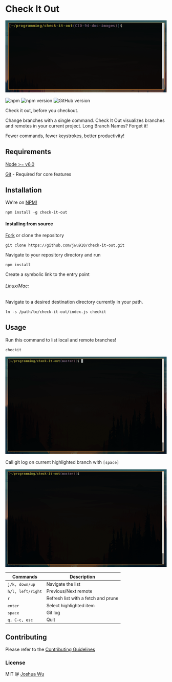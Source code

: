 # Check It Out
![Check It Out](./assets/images/checkit-intro.gif)

![npm](https://img.shields.io/npm/dt/check-it-out.svg)
![npm version](https://badge.fury.io/js/check-it-out.svg)
![GitHub version](https://badge.fury.io/gh/jwu910%2Fcheck-it-out.svg)

Check it out, before you checkout.

Change branches with a single command. Check It Out visualizes branches and remotes in your current project. Long Branch Names? Forget it!

Fewer commands, fewer keystrokes, better productivity!

## Requirements
[Node >= v6.0](https://nodejs.org/en/blog/release/v6.0.0/)

[Git](https://git-scm.com/book/en/v2/Getting-Started-Installing-Git) - Required for core features

## Installation
We're on [NPM!](https://www.npmjs.org/package/check-it-out)
```
npm install -g check-it-out
```

#### Installing from source
[Fork](https://github.com/jwu910/check-it-out#fork-destination-box) or clone the repository
```
git clone https://github.com/jwu910/check-it-out.git
```

Navigate to your repository directory and run
```
npm install
```

Create a symbolic link to the entry point

###### Linux/Mac:
Navigate to a desired destination directory currently in your path.
```
ln -s /path/to/check-it-out/index.js checkit
```

## Usage
Run this command to list local and remote branches!
```
checkit
```

![Check It Out Usage](./assets/images/checkit-usage.gif)

Call git log on current highlighted branch with `[space]`

![Quick Git Log!](./assets/images/checkit-log.gif)


| Commands | Description |
| -------- | ------------ |
|`j/k, down/up`| Navigate the list |
|`h/l, left/right`| Previous/Next remote |
|`r`| Refresh list with a fetch and prune |
|`enter`| Select highlighted item |
|`space`| Git log |
|`q, C-c, esc`| Quit |

## Contributing
Please refer to the [Contributing Guidelines](./CONTRIBUTING.md)

### License
MIT @ [Joshua Wu](https://www.npmjs.com/~jwu910)
